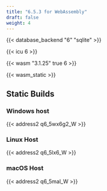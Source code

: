 ```yaml
---
title: "6.5.3 for WebAssembly"
draft: false
weight: 4
---
```


{{< database_backend "6" "sqlite" >}}

{{< icu 6 >}}

{{< wasm "3.1.25" true 6 >}}

{{< wasm_static >}}

## Static Builds

### Windows host

{{< address2 q6_5wx6g2_W >}}

### Linux Host

{{< address2 q6_5lx6_W >}}

### macOS Host

{{< address2 q6_5mal_W >}}
